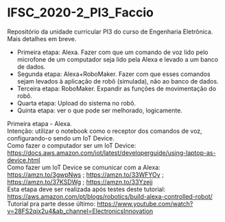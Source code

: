 # IFSC_2020-2_PI3_Faccio
Repositório da unidade curricular PI3 do curso de Engenharia Eletrônica. Mais detalhes em breve.

- Primeira etapa: Alexa. Fazer com que um comando de voz lido pelo microfone de um computador seja lido pela Alexa e levado a um banco de dados.
- Segunda etapa: Alexa+RoboMaker. Fazer com que esses comandos sejam levados à aplicação de robô (simulada), não ao banco de dados. 
- Terceira etapa: RoboMaker. Expandir as funções de movimentação do robô.
- Quarta etapa: Upload do sistema no robô.
- Quinta etapa: ver o que pode ser melhorado, logicamente.

Primeira etapa - Alexa.  
Intenção: utilizar o notebook como o receptor dos comandos de voz, configurando-o sendo um IoT Device.  
Como fazer o computador ser um IoT Device: https://docs.aws.amazon.com/iot/latest/developerguide/using-laptop-as-device.html  
Como fazer um IoT Device se comunicar com a Alexa: https://amzn.to/3gwpNws ; https://amzn.to/33WFYOy ; https://amzn.to/37KSDWg ; https://amzn.to/33Yzejj  
Esta etapa deve ser realizada após testes deste tutorial: https://aws.amazon.com/pt/blogs/robotics/build-alexa-controlled-robot/  
Tutorial pra parte desse último: https://www.youtube.com/watch?v=28FS2qix2u4&ab_channel=ElectronicsInnovation

